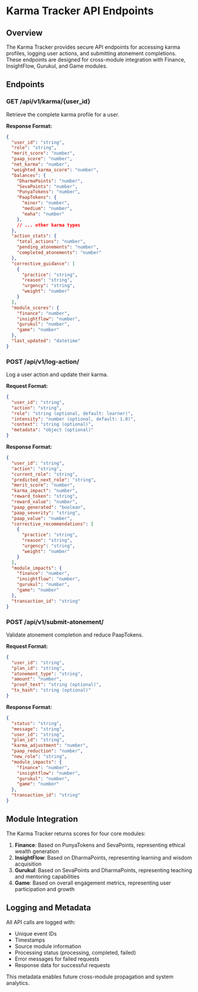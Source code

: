# Karma Tracker API Endpoints

## Overview

The Karma Tracker provides secure API endpoints for accessing karma profiles, logging user actions, and submitting atonement completions. These endpoints are designed for cross-module integration with Finance, InsightFlow, Gurukul, and Game modules.

## Endpoints

### GET /api/v1/karma/{user_id}

Retrieve the complete karma profile for a user.

**Response Format:**
```json
{
  "user_id": "string",
  "role": "string",
  "merit_score": "number",
  "paap_score": "number",
  "net_karma": "number",
  "weighted_karma_score": "number",
  "balances": {
    "DharmaPoints": "number",
    "SevaPoints": "number",
    "PunyaTokens": "number",
    "PaapTokens": {
      "minor": "number",
      "medium": "number",
      "maha": "number"
    },
    // ... other karma types
  },
  "action_stats": {
    "total_actions": "number",
    "pending_atonements": "number",
    "completed_atonements": "number"
  },
  "corrective_guidance": [
    {
      "practice": "string",
      "reason": "string",
      "urgency": "string",
      "weight": "number"
    }
  ],
  "module_scores": {
    "finance": "number",
    "insightflow": "number",
    "gurukul": "number",
    "game": "number"
  },
  "last_updated": "datetime"
}
```

### POST /api/v1/log-action/

Log a user action and update their karma.

**Request Format:**
```json
{
  "user_id": "string",
  "action": "string",
  "role": "string (optional, default: learner)",
  "intensity": "number (optional, default: 1.0)",
  "context": "string (optional)",
  "metadata": "object (optional)"
}
```

**Response Format:**
```json
{
  "user_id": "string",
  "action": "string",
  "current_role": "string",
  "predicted_next_role": "string",
  "merit_score": "number",
  "karma_impact": "number",
  "reward_token": "string",
  "reward_value": "number",
  "paap_generated": "boolean",
  "paap_severity": "string",
  "paap_value": "number",
  "corrective_recommendations": [
    {
      "practice": "string",
      "reason": "string",
      "urgency": "string",
      "weight": "number"
    }
  ],
  "module_impacts": {
    "finance": "number",
    "insightflow": "number",
    "gurukul": "number",
    "game": "number"
  },
  "transaction_id": "string"
}
```

### POST /api/v1/submit-atonement/

Validate atonement completion and reduce PaapTokens.

**Request Format:**
```json
{
  "user_id": "string",
  "plan_id": "string",
  "atonement_type": "string",
  "amount": "number",
  "proof_text": "string (optional)",
  "tx_hash": "string (optional)"
}
```

**Response Format:**
```json
{
  "status": "string",
  "message": "string",
  "user_id": "string",
  "plan_id": "string",
  "karma_adjustment": "number",
  "paap_reduction": "number",
  "new_role": "string",
  "module_impacts": {
    "finance": "number",
    "insightflow": "number",
    "gurukul": "number",
    "game": "number"
  },
  "transaction_id": "string"
}
```

## Module Integration

The Karma Tracker returns scores for four core modules:

1. **Finance**: Based on PunyaTokens and SevaPoints, representing ethical wealth generation
2. **InsightFlow**: Based on DharmaPoints, representing learning and wisdom acquisition
3. **Gurukul**: Based on SevaPoints and DharmaPoints, representing teaching and mentoring capabilities
4. **Game**: Based on overall engagement metrics, representing user participation and growth

## Logging and Metadata

All API calls are logged with:
- Unique event IDs
- Timestamps
- Source module information
- Processing status (processing, completed, failed)
- Error messages for failed requests
- Response data for successful requests

This metadata enables future cross-module propagation and system analytics.